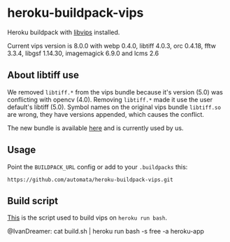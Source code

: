 heroku-buildpack-vips
=====================

Heroku buildpack with [libvips](https://github.com/jcupitt/libvips) installed.

Current vips version is 8.0.0 with webp 0.4.0, libtiff 4.0.3, orc 0.4.18, fftw 3.3.4, libgsf 1.14.30, imagemagick 6.9.0 and lcms 2.6

## About libtiff use

We removed `libtiff.*` from the vips bundle because it's version (5.0) was conflicting with opencv (4.0). Removing `libtiff.*` made it use the user default's libtiff (5.0). Symbol names on the original vips bundle `libtiff.so` are wrong, they have versions appended, which causes the conflict.

The new bundle is available [here](https://s3-us-west-2.amazonaws.com/cdn.thegrid.io/caliper/libvips/libvips-build-0.0.2.tar.gz) and is currently used by us.

## Usage

Point the `BUILDPACK_URL` config or add to your `.buildpacks` this:

```
https://github.com/automata/heroku-buildpack-vips.git
```

## Build script

[This](./build.sh) is the script used to build vips on `heroku run bash`.

@IvanDreamer: 
cat build.sh | heroku run bash -s free -a heroku-app
